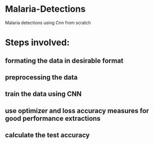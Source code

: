 # Malaria-Detections
Malaria detections using Cnn from scratch
# Steps involved:
## formating the data in desirable format
## preprocessing the data
## train the data using CNN
## use optimizer and loss accuracy measures for good performance extractions
## calculate the test accuracy
